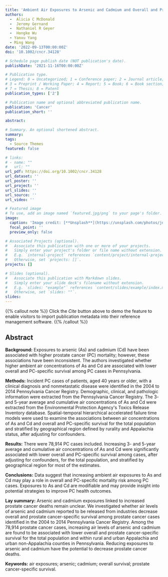 ```yaml
---
title: 'Ambient Air Exposures to Arsenic and Cadmium and Overall and Prostate Cancer-Specific Survival among Prostate Cancer Cases in Pennsylvania, 2004-2014'
authors:
  -  Alicia C McDonald
  -  Jeremy Gernand
  -  Nathaniel R Geyer
  -  Hongke Wu
  - Yanxu Yang
  - Ming Wang
date: '2022-09-13T00:00:00Z'
doi: '10.1002/cncr.34128'

# Schedule page publish date (NOT publication's date).
publishDate: '2021-11-16T00:00:00Z'

# Publication type.
# Legend: 0 = Uncategorized; 1 = Conference paper; 2 = Journal article;
# 3 = Preprint / Working Paper; 4 = Report; 5 = Book; 6 = Book section;
# 7 = Thesis; 8 = Patent
publication_types: ['2']

# Publication name and optional abbreviated publication name.
publication: 'Cancer'
publication_short: ''

abstract: 

# Summary. An optional shortened abstract.
summary: 
tags:
  - Source Themes
featured: false

# links:
# - name: ""
#   url: ""
url_pdf: https://doi.org/10.1002/cncr.34128
url_dataset: ''
url_poster: ''
url_project: ''
url_slides: ''
url_source: ''
url_video: ''

# Featured image
# To use, add an image named `featured.jpg/png` to your page's folder.
image:
  caption: 'Image credit: [**Unsplash**](https://unsplash.com/photos/jdD8gXaTZsc)'
  focal_point: ''
  preview_only: false

# Associated Projects (optional).
#   Associate this publication with one or more of your projects.
#   Simply enter your project's folder or file name without extension.
#   E.g. `internal-project` references `content/project/internal-project/index.md`.
#   Otherwise, set `projects: []`.
projects: []

# Slides (optional).
#   Associate this publication with Markdown slides.
#   Simply enter your slide deck's filename without extension.
#   E.g. `slides: "example"` references `content/slides/example/index.md`.
#   Otherwise, set `slides: ""`.
slides:
---
```


{{% callout note %}}
Click the _Cite_ button above to demo the feature to enable visitors to import publication metadata into their reference management software.
{{% /callout %}}

## Abstract

**Background:** Exposures to arsenic (As) and cadmium (Cd) have been associated with higher prostate cancer (PC) mortality; however, these associations have been inconsistent. The authors investigated whether higher ambient air concentrations of As and Cd are associated with lower overall and PC-specific survival among PC cases in Pennsylvania.

**Methods:** Incident PC cases of patients, aged 40 years or older, with a clinical diagnosis and nonmetastatic disease were identified in the 2004 to 2014 Pennsylvania Cancer Registry. Demographic, clinical, and pathologic information were extracted from the Pennsylvania Cancer Registry. The 3- and 5-year average and cumulative air concentrations of As and Cd were extracted from the Environmental Protection Agency's Toxics Release Inventory database. Spatial-temporal hierarchical accelerated failure time models were used to examine the associations between air concentrations of As and Cd and overall and PC-specific survival for the total population and stratified by geographical region defined by rurality and Appalachia status, after adjusting for confounders.

**Results:** There were 78,914 PC cases included. Increasing 3- and 5-year average and cumulative air concentrations of As and Cd were significantly associated with lower overall and PC-specific survival among cases, after adjusting for confounders, for the total population, and stratified by geographical region for most of the estimates.

**Conclusions:** Data suggest that increasing ambient air exposures to As and Cd may play a role in overall and PC-specific mortality risk among PC cases. Exposures to As and Cd are modifiable and may provide insight into potential strategies to improve PC health outcomes.

**Lay summary:** Arsenic and cadmium exposures linked to increased prostate cancer deaths remain unclear. We investigated whether air levels of arsenic and cadmium reported to be released from industries decrease overall and prostate cancer-specific survival among prostate cancer cases identified in the 2004 to 2014 Pennsylvania Cancer Registry. Among the 78,914 prostate cancer cases, increasing air levels of arsenic and cadmium are found to be associated with lower overall and prostate cancer-specific survival for the total population and within rural and urban Appalachia and urban non-Appalachia counties in Pennsylvania. Reducing exposures to arsenic and cadmium have the potential to decrease prostate cancer deaths.

**Keywords:** air exposures; arsenic; cadmium; overall survival; prostate cancer-specific survival.
